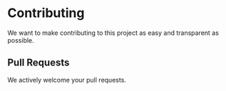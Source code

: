 # Contributing

We want to make contributing to this project as easy and transparent as
possible.

## Pull Requests

We actively welcome your pull requests.
